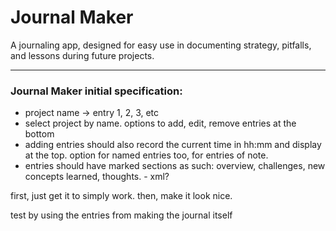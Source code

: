 # Journal Maker
A journaling app, designed for easy use in documenting strategy, pitfalls, and lessons during future projects.

---

### Journal Maker initial specification:

- project name -> entry 1, 2, 3, etc
- select project by name. options to add, edit, remove entries at the bottom
- adding entries should also record the current time in hh:mm  and display at the top. option for named entries too, for entries of note.
- entries should have marked sections as such: overview, challenges, new concepts learned, thoughts. - xml?


first, just get it to simply work.
then, make it look nice.

test by using the entries from making the journal itself